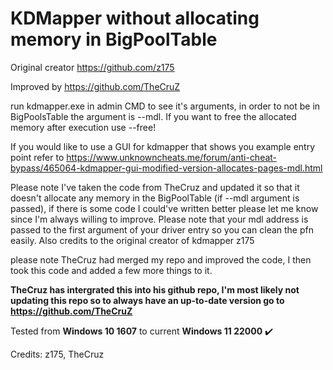 # KDMapper without allocating memory in BigPoolTable

Original creator https://github.com/z175

Improved by https://github.com/TheCruZ

run kdmapper.exe in admin CMD to see it's arguments, in order to not be in BigPoolsTable the argument is --mdl. If you want to free the allocated memory after execution use --free!

If you would like to use a GUI for kdmapper that shows you example entry point refer to https://www.unknowncheats.me/forum/anti-cheat-bypass/465064-kdmapper-gui-modified-version-allocates-pages-mdl.html

Please note I've taken the code from TheCruz and updated it so that it doesn't allocate any memory in the BigPoolTable (if --mdl argument is passed), if there is some code I could've written better please let me know since I'm always willing to improve. Please note that your mdl address is passed to the first argument of your driver entry so you can clean the pfn easily. Also credits to the original creator of kdmapper z175

please note TheCruz had merged my repo and improved the code, I then took this code and added a few more things to it.

**TheCruz has intergrated this into his github repo, I'm most likely not updating this repo so to always have an up-to-date version go to https://github.com/TheCruZ**

Tested from **Windows 10 1607** to current **Windows 11 22000** :heavy_check_mark:


Credits: z175, TheCruz
